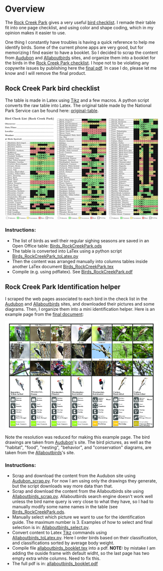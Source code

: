 # Overview

The [Rock Creek Park](https://www.nps.gov/rocr/) gives a very useful
[bird
checklist](https://www.nps.gov/rocr/learn/nature/upload/birdchecklist.pdf). I
remade their table fit into one page checklist, and using color and
shape coding, which in my opinion makes it easier to use.

One thing I constantly have troubles is having a quick reference to help
me identify birds. Some of the current phone apps are very good, but for
memorizing I find easier to have a booklet. So I decided to scrap the
content from [Audubon](https://www.audubon.org) and
[Allaboutbirds](https://www.allaboutbirds.org/) sites, and organize them
into a booklet for the birds in the [Rock Creek Park
checklist](https://www.nps.gov/rocr/learn/nature/upload/birdchecklist.pdf). I
hope not to be violating any copywrite issues by publishing here the
[final pdf](RockCreekPark/Birds_RockCreekPark.pdf). In case I do, please
let me know and I will remove the final product.

## Rock Creek Park bird checklist

The table is made in Latex using [Tikz](Http://Www.Texample.Net/Tikz/Examples/) and a few macros. A python script
converts the raw table into Latex. The original table made by the
National Park Service can be found here: [original-table](https://www.nps.gov/rocr/learn/nature/upload/birdchecklist.pdf).

![](RockCreekPark/Birds_RockCreekPark_example.png)

### Instructions:
* The list of birds as well their regular sighing seasons are saved in an Open Office table: [Birds_RockCreekPark.ods](RockCreekPark/Birds_RockCreekPark.ods)
* The table is converted into LaTex using a python script [Birds_RockCreekPark_toLatex.py](RockCreekPark/Birds_RockCreekPark_toLatex.py)
* Then the content was arranged manually into columns tables inside another LaTex document [Birds_RockCreekPark.tex](RockCreekPark/Birds_RockCreekPark.tex)
* Compile (e.g. using pdflatex). See [Birds_RockCreekPark.pdf](RockCreekPark/Birds_RockCreekPark.pdf)

## Rock Creek Park Identification helper

I scraped the web pages associated to each bird in the check list in
the [Audubon](https://www.audubon.org) and
[Allaboutbirds](https://www.allaboutbirds.org/) sites, and downloaded
their pictures and some diagrams. Then, I organize them into a mini
identification helper. Here is an example page from the [final
document](RockCreekPark/allaboutbirds/allaboutbirds_booklet.pdf):

![](RockCreekPark/allaboutbirds/allaboutbirds_booklet-15.png)

Note the resolution was reduced for making this example page. The bird
drawings are taken from [Audubon](https://www.audubon.org)'s site. The
bird pictures, as well as the "habitat", "food", "nesting", "behavior",
and "conservation" diagrams, are taken from the
[Allaboutbirds](https://www.allaboutbirds.org/)'s site.

### Instructions:
* Scrap and download the content from the Audubon site using
  [Audubon_scrap.py](RockCreekPark/audubon/Audubon_scrap.py). For now I
  am using only the drawings they generate, but the script downloads way
  more data than that.
* Scrap and download the content from the Allaboutbirds site using
  [Allaboutbirds_scrap.py](RockCreekPark/allaboutbirds/Allaboutbirds_scrap.py). Allaboutbirds
  search engine doesn't work well unless the bird name query is very
  close to what they have, so I had to manually modify some name names
  in the table (see [Birds_RockCreekPark.ods](RockCreekPark/allaboutbirds/Birds_RockCreekPark.ods).
* Manually select which picture we want to use for the identification
  guide. The maximum number is 3. Examples of how to select and final
  selection is in: [Allaboutbirds_select.py](RockCreekPark/allaboutbirds/Allaboutbirds_select.py).
* Convert content to Latex [Tikz](Http://Www.Texample.Net/Tikz/Examples/) commands using
  [Allaboutbirds_toLatex.py](RockCreekPark/allaboutbirds/Allaboutbirds_toLatex.py). Here
  I order birds based on their classification, and classifications
  sorted by average body weight.
* Compile file
  [allaboutbirds_booklet.tex](RockCreekPark/allaboutbirds/allaboutbirds_booklet.tex)
  into a pdf. **NOTE:** by mistake I am adding the ouside frame with
  default widht, so the last page has two empty extra white
  columns. Need to fix this.
* The full pdf is in: [allaboutbirds_booklet.pdf](RockCreekPark/allaboutbirds/allaboutbirds_booklet.pdf)
